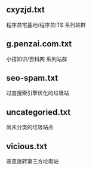 ## cxyzjd.txt

程序员宅基地/程序员ITS 系列站群

## g.penzai.com.txt

小搭知识/百科网 系列站群

## seo-spam.txt

过度搜索引擎优化的垃圾站

## uncategoried.txt

尚未分类的垃圾站点

## vicious.txt

恶意跳转第三方垃圾站
